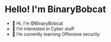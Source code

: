 # Hello! I'm BinaryBobcat

- 👋 Hi, I’m @BinaryBobcat
- 👀 I’m interested in Cyber stuff
- 🌱 I’m currently learning Offensive security


